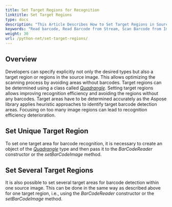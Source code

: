 ```yaml
---
title: Set Target Regions for Recognition
linktitle: Set Target Regions
type: docs
description: "This Article Describes How to Set Target Regions in Source Image for Recognition"
keywords: "Read barcode, Read Barcode from Stream, Scan Barcode from Image, Many Barcodes in One Image, Read PDF417 Barcode, Barcode in WPF Project, Aspose.BarCode, Read Barcode Python"
weight: 30
url: /python-net/set-target-regions/
---
```


## **Overview**
Developers can specify explicitly not only the desired types but also a target region or regions in the source image. This allows optimizing the scanning process by avoiding areas without barcodes. Target regions can be determined using a class called [*Quadrangle*](/barcode/python-net/api-reference/aspose.barcode.barcoderecognition/quadrangle/). Setting target regions allows improving recognition efficiency and avoiding the regions without any barcodes. Target areas have to be determined accurately as the Aspose library applies heuristic approaches to identify target barcode detection areas. Focusing on too many image regions can lead to recognition efficiency deterioration.

## **Set Unique Target Region**
To set one target area for barcode recognition, it is necessary to create an object of the [*Quadrangle*](/barcode/python-net/api-reference/aspose.barcode.barcoderecognition/quadrangle/) type and then pass it to the *BarCodeReader* constructor or the *setBarCodeImage* method.  
  

## **Set Several Target Regions**
It is also possible to set several target areas for barcode detection within one source image. This can be done in the same way as described above for one target region, i.e., using the *BarCodeReader* constructor or the *setBarCodeImage* method.  
  
